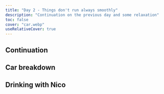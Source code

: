 ```yaml
---
title: "Day 2 - Things don't run always smoothly"
description: "Continuation on the previous day and some relaxation"
toc: false
cover: "car.webp"
useRelativeCover: true
---
```



## Continuation

## Car breakdown

## Drinking with Nico
